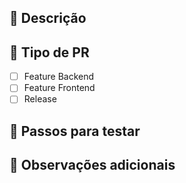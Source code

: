 ## 📌 Descrição
<!-- Descreva resumidamente o que essa PR faz -->

## 🚀 Tipo de PR
<!-- Marque o Tipo da PR aberta -->
- [ ] Feature Backend<br>
- [ ] Feature Frontend <br>
- [ ] Release

## 📝 Passos para testar

## 📢 Observações adicionais
<!-- Algum detalhe extra que os revisores devem saber -->
